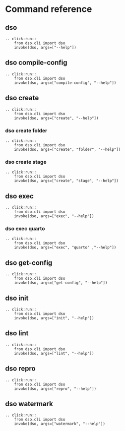 # Command reference

## dso

```{eval-rst}
.. click:run::
    from dso.cli import dso
    invoke(dso, args=["--help"])
```

## dso compile-config

```{eval-rst}
.. click:run::
    from dso.cli import dso
    invoke(dso, args=["compile-config", "--help"])
```

## dso create

```{eval-rst}
.. click:run::
    from dso.cli import dso
    invoke(dso, args=["create", "--help"])
```

### dso create folder

```{eval-rst}
.. click:run::
    from dso.cli import dso
    invoke(dso, args=["create", "folder", "--help"])
```

### dso create stage

```{eval-rst}
.. click:run::
    from dso.cli import dso
    invoke(dso, args=["create", "stage", "--help"])
```

## dso exec

```{eval-rst}
.. click:run::
    from dso.cli import dso
    invoke(dso, args=["exec", "--help"])
```

### dso exec quarto

```{eval-rst}
.. click:run::
    from dso.cli import dso
    invoke(dso, args=["exec", "quarto" ,"--help"])
```

## dso get-config

```{eval-rst}
.. click:run::
    from dso.cli import dso
    invoke(dso, args=["get-config", "--help"])
```

## dso init

```{eval-rst}
.. click:run::
    from dso.cli import dso
    invoke(dso, args=["init", "--help"])
```

## dso lint

```{eval-rst}
.. click:run::
    from dso.cli import dso
    invoke(dso, args=["lint", "--help"])
```

## dso repro

```{eval-rst}
.. click:run::
    from dso.cli import dso
    invoke(dso, args=["repro", "--help"])
```

## dso watermark

```{eval-rst}
.. click:run::
    from dso.cli import dso
    invoke(dso, args=["watermark", "--help"])
```
